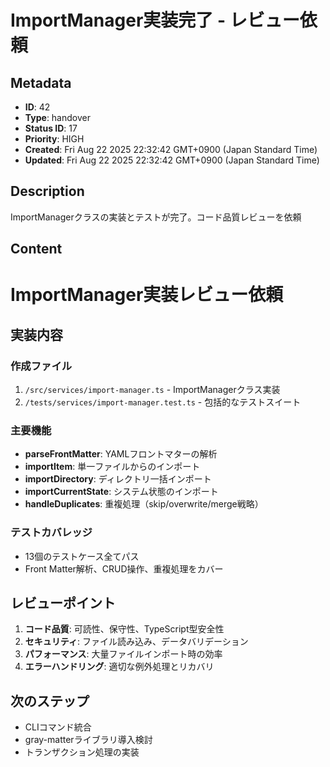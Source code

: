 # ImportManager実装完了 - レビュー依頼

## Metadata

- **ID**: 42
- **Type**: handover
- **Status ID**: 17
- **Priority**: HIGH
- **Created**: Fri Aug 22 2025 22:32:42 GMT+0900 (Japan Standard Time)
- **Updated**: Fri Aug 22 2025 22:32:42 GMT+0900 (Japan Standard Time)

## Description

ImportManagerクラスの実装とテストが完了。コード品質レビューを依頼

## Content

# ImportManager実装レビュー依頼

## 実装内容

### 作成ファイル
1. `/src/services/import-manager.ts` - ImportManagerクラス実装
2. `/tests/services/import-manager.test.ts` - 包括的なテストスイート

### 主要機能
- **parseFrontMatter**: YAMLフロントマターの解析
- **importItem**: 単一ファイルからのインポート
- **importDirectory**: ディレクトリ一括インポート
- **importCurrentState**: システム状態のインポート
- **handleDuplicates**: 重複処理（skip/overwrite/merge戦略）

### テストカバレッジ
- 13個のテストケース全てパス
- Front Matter解析、CRUD操作、重複処理をカバー

## レビューポイント

1. **コード品質**: 可読性、保守性、TypeScript型安全性
2. **セキュリティ**: ファイル読み込み、データバリデーション
3. **パフォーマンス**: 大量ファイルインポート時の効率
4. **エラーハンドリング**: 適切な例外処理とリカバリ

## 次のステップ
- CLIコマンド統合
- gray-matterライブラリ導入検討
- トランザクション処理の実装
